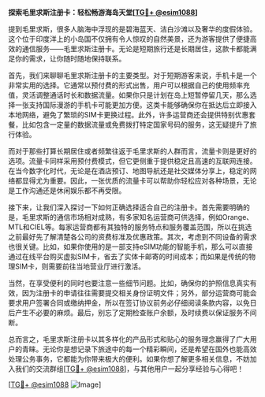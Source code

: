 **探索毛里求斯注册卡：轻松畅游海岛天堂[[TG💪+ @esim1088](https://t.me/s/esim1088)]**

提到毛里求斯，很多人脑海中浮现的是碧海蓝天、洁白沙滩以及奢华的度假体验。这个位于印度洋上的小岛国不仅拥有令人惊叹的自然美景，还为游客提供了便捷高效的通信服务——毛里求斯注册卡。无论是短期旅行还是长期居住，这款卡都能满足你的需求，让你随时随地保持联系。

首先，我们来聊聊毛里求斯注册卡的主要类型。对于短期游客来说，手机卡是一个非常实用的选择。它通常以预付费的形式出售，用户可以根据自己的使用频率充值，灵活调整通话时长和数据流量。如果你只是计划在岛上短暂停留几天，那么选择一张支持国际漫游的手机卡可能更加方便。这类卡能够确保你在抵达后立即接入本地网络，避免了繁琐的SIM卡更换过程。此外，许多运营商还会提供特别优惠套餐，比如包含一定量的数据流量或免费拨打特定国家号码的服务，这无疑提升了旅行体验。

而对于那些打算长期居住或者频繁往返于毛里求斯的人群而言，流量卡则是更好的选项。流量卡同样采用预付费模式，但它更侧重于提供稳定且高速的互联网连接。在当今数字化时代，无论是在酒店预订、地图导航还是社交媒体分享上，稳定的网络都显得尤为重要。因此，一张优质的流量卡可以帮助你轻松应对各种场景，无论是工作沟通还是休闲娱乐都不再受限。

接下来，让我们深入探讨一下如何正确选择适合自己的注册卡。首先需要明确的是，毛里求斯的通信市场相对成熟，有多家知名运营商可供选择，例如Orange、MTL和CIEL等。每家运营商都有其独特的服务特点和服务覆盖范围，所以在挑选之前最好先了解清楚各公司的资费标准及优惠政策。其次，考虑到不同设备的需求也很关键。比如，如果你使用的是一部支持eSIM功能的智能手机，那么可以直接通过在线平台购买虚拟SIM卡，省去了实体卡邮寄的时间成本；而如果是传统的物理SIM卡，则需要前往当地营业厅进行激活。

当然，在享受便利的同时也要注意一些细节问题。比如，确保你的护照信息真实有效，因为注册卡的申请往往需要提交相关身份证明文件；另外，部分运营商可能会要求用户签署合同或缴纳押金，所以在签订协议前务必仔细阅读条款内容，以免日后产生不必要的麻烦。最后，别忘了定期检查账户余额，及时续费以保证服务不间断。

总而言之，毛里求斯注册卡以其多样化的产品形式和贴心的服务理念赢得了广大用户的青睐。无论你是想记录下旅途中的每一个精彩瞬间，还是希望在国外也能高效处理公务事务，它都能为你带来极大的便利。如果你想了解更多相关信息，不妨加入我们的交流群组[[TG💪+ @esim1088](https://t.me/s/esim1088)]，与其他用户一起分享经验与心得吧！

[[TG💪+ @esim1088](https://t.me/s/esim1088) ![Image](https://i.postimg.cc/4NQfJmqS/Snipaste-2025-05-13-00-14-12.png)]